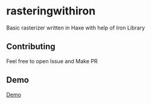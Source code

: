 # rasteringwithiron
Basic rasterizer written in Haxe with help of Iron Library

## Contributing
Feel free to open Issue and Make PR

## Demo
[Demo](https://blackgoku36.github.io/rasteringwithiron/Demo/html5/index.html)
